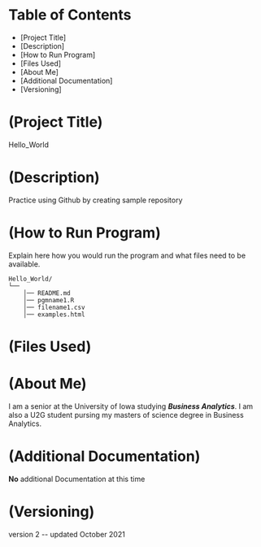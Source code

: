 # Table of Contents
- [Project Title]
- [Description]
- [How to Run Program]
- [Files Used]
- [About Me]
- [Additional Documentation]
- [Versioning]

# (Project Title)
Hello_World

# (Description)
Practice using Github by creating sample repository

# (How to Run Program) 
Explain here how you would run the program and what files need to be available.
```
Hello_World/
└── 
    │── README.md
    │── pgmname1.R
    │── filename1.csv
    │── examples.html
```


# (Files Used) 

# (About Me)
I am a senior at the University of Iowa studying ***Business Analytics***. I am also a U2G student pursing my masters of science degree in Business Analytics.

# (Additional Documentation)
**No** additional Documentation at this time

# (Versioning)
version 2 
-- updated October 2021
